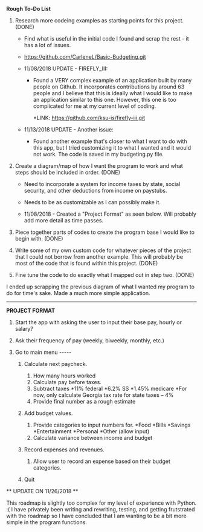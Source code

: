 **Rough To-Do List**
1. Research more codeing examples as starting points for this project. (DONE)
   * Find what is useful in the initial code I found and scrap the rest - it has a lot of issues.
   
   * https://github.com/CarleneL/Basic-Budgeting.git
   
   * 11/08/2018 UPDATE - FIREFLY_III:
        
        * Found a VERY complex example of an application built by many people on Github. It incorporates contributions by around 63 people and I believe that this is ideally what I would like to make an application similar to this one. However, this one is too complicated for me at my current level of coding.
        
            *LINK: https://github.com/ksu-is/firefly-iii.git
          
    * 11/13/2018 UPDATE - Another issue:
    
         * Found another example that's closer to what I want to do with this app, but I tried customizing it to what I wanted and it would not work. The code is saved in my budgeting.py file.
   
1. Create a diagram/map of how I want the program to work and what steps should be included in order. (DONE)
   * Need to incorporate a system for income taxes by state, social security, and other deductions from income on paystubs.
   * Needs to be as customizable as I can possibly make it.
   
   * 11/08/2018 - Created a "Project Format" as seen below. Will probably add more detail as time passes.
   
   
1. Piece together parts of codes to create the program base I would like to begin with. (DONE)


1. Write some of my own custom code for whatever pieces of the project that I could not borrow from another example. This will probably be most of the code that is found within this project. (DONE)


1. Fine tune the code to do exactly what I mapped out in step two. (DONE)

  
  I ended up scrapping the previous diagram of what I wanted my program to do for time's sake.
  Made a much more simple application.
  


___________________________________________________________________________________



**PROJECT FORMAT**

1. Start the app with asking the user to input their base pay, hourly or salary?

1. Ask their frequency of pay (weekly, biweekly, monthly, etc.)

1. Go to main menu -----
   1. Calculate next paycheck.
      1. How many hours worked
      1. Calculate pay before taxes.
      1. Subtract taxes 
        *11% federal
        *6.2% SS
        *1.45% medicare
        *For now, only calculate Georgia tax rate for state taxes – 4%
      1. Provide final number as a rough estimate
      
   1. Add budget values.
      1. Provide categories to input numbers for.
         *Food
         *Bills
         *Savings
         *Entertainment
         *Personal
         *Other (allow input)
      1. Calculate variance between income and budget
      
   1. Record expenses and revenues.
      1. Allow user to record an expense based on their budget categories.
      
   1. Quit


** UPDATE ON 11/26/2018 **

This roadmap is slightly too complex for my level of experience with Python. :( I have privately been writing and rewriting, testing, and getting frutstrated with the roadmap so I have concluded that I am wanting to be a bit more simple in the program functions.
